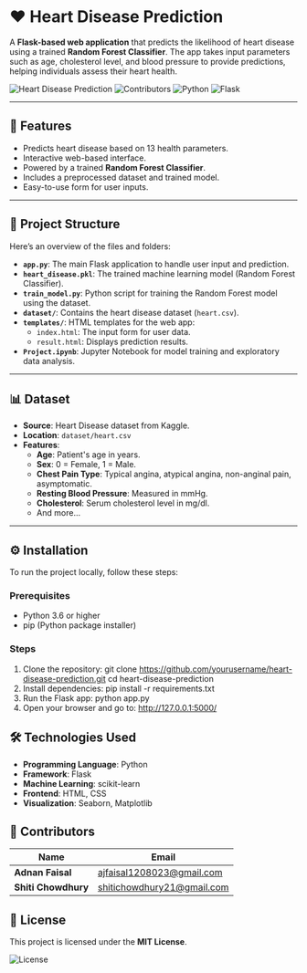 # ❤️ Heart Disease Prediction

A **Flask-based web application** that predicts the likelihood of heart disease using a trained **Random Forest Classifier**. The app takes input parameters such as age, cholesterol level, and blood pressure to provide predictions, helping individuals assess their heart health.

![Heart Disease Prediction](https://img.shields.io/badge/Heart%20Health%20App-Powered%20by%20AI-blue)
![Contributors](https://img.shields.io/badge/Contributors-2-orange)
![Python](https://img.shields.io/badge/Python-3.x-brightgreen)
![Flask](https://img.shields.io/badge/Flask-2.0+-yellow)

---

## 🚀 Features
- Predicts heart disease based on 13 health parameters.
- Interactive web-based interface.
- Powered by a trained **Random Forest Classifier**.
- Includes a preprocessed dataset and trained model.
- Easy-to-use form for user inputs.

---

## 📂 Project Structure
Here’s an overview of the files and folders:

- **`app.py`**: The main Flask application to handle user input and prediction.
- **`heart_disease.pkl`**: The trained machine learning model (Random Forest Classifier).
- **`train_model.py`**: Python script for training the Random Forest model using the dataset.
- **`dataset/`**: Contains the heart disease dataset (`heart.csv`).
- **`templates/`**: HTML templates for the web app:
  - `index.html`: The input form for user data.
  - `result.html`: Displays prediction results.
- **`Project.ipynb`**: Jupyter Notebook for model training and exploratory data analysis.

---

## 📊 Dataset
- **Source**: Heart Disease dataset from Kaggle.
- **Location**: `dataset/heart.csv`
- **Features**:
  - **Age**: Patient's age in years.
  - **Sex**: 0 = Female, 1 = Male.
  - **Chest Pain Type**: Typical angina, atypical angina, non-anginal pain, asymptomatic.
  - **Resting Blood Pressure**: Measured in mmHg.
  - **Cholesterol**: Serum cholesterol level in mg/dl.
  - And more...

---

## ⚙️ Installation
To run the project locally, follow these steps:

### Prerequisites
- Python 3.6 or higher
- pip (Python package installer)

### Steps
1. Clone the repository:
   git clone https://github.com/yourusername/heart-disease-prediction.git
   cd heart-disease-prediction
2. Install dependencies:
   pip install -r requirements.txt
3. Run the Flask app:
   python app.py
4. Open your browser and go to:
   http://127.0.0.1:5000/

## 🛠 Technologies Used
- **Programming Language**: Python
- **Framework**: Flask
- **Machine Learning**: scikit-learn
- **Frontend**: HTML, CSS
- **Visualization**: Seaborn, Matplotlib

## 👥 Contributors
| Name             | Email                       |
|------------------|-----------------------------|
| **Adnan Faisal** | ajfaisal1208023@gmail.com   |
| **Shiti Chowdhury** | shitichowdhury21@gmail.com |

## 📝 License
This project is licensed under the **MIT License**.

![License](https://img.shields.io/badge/License-MIT-green)

